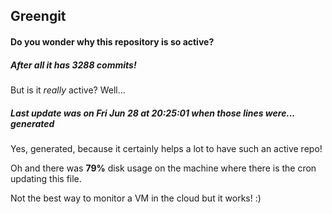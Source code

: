 ## Greengit

#### Do you wonder why this repository is so active?

##### After all it has 3288 commits!

But is it *really* active? Well...

##### Last update was on Fri Jun 28 at 20:25:01 when those lines were... generated

Yes, generated, because it certainly helps a lot to have such an active repo!

Oh and there was **79%** disk usage on the machine
where there is the cron updating this file.

Not the best way to monitor a VM in the cloud but it works! :)
